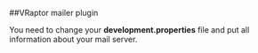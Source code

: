 ##VRaptor mailer plugin

You need to change your **development.properties** file and put all information about your mail server.